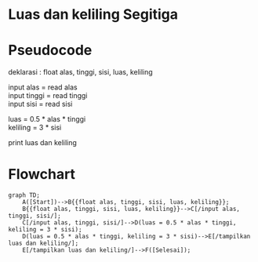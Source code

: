 # Luas dan keliling Segitiga #
# Pseudocode #
deklarasi : float alas, tinggi, sisi, luas, keliling

input alas = read alas\
input tinggi = read tinggi\
input sisi = read sisi

luas = 0.5 * alas * tinggi\
keliling = 3 * sisi

print luas dan keliling

# Flowchart #

```mermaid
graph TD;
    A([Start])-->B{{float alas, tinggi, sisi, luas, keliling}};
    B{{float alas, tinggi, sisi, luas, keliling}}-->C[/input alas, tinggi, sisi/];
    C[/input alas, tinggi, sisi/]-->D(luas = 0.5 * alas * tinggi, keliling = 3 * sisi);
    D(luas = 0.5 * alas * tinggi, keliling = 3 * sisi)-->E[/tampilkan luas dan keliling/];
    E[/tampilkan luas dan keliling/]-->F([Selesai]);
```
